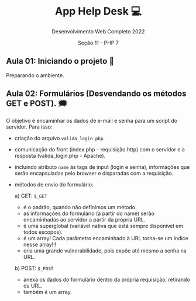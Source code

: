 <div align="center">

<h1>App Help Desk 💻</h1>
<p>Desenvolvimento Web Completo 2022</p>
<p>Seção 11 - PHP 7</p>

</div>

## Aula 01: Iniciando o projeto 🚀

Preparando o ambiente.

## Aula 02: Formulários (Desvendando os métodos GET e POST). 🗯

O objetivo é encaminhar os dados de e-mail e senha para um script do servidor. Para isso:

- criação do arquivo `valida_login.php`.
- comunicação do front (index.php - requisição http) com o servidor e a resposta (valida_login.php - Apache).
- incluindo atributo `name` às tags de input (login e senha), informações que serão encapsuladas pelo browser e disparadas com a requisição.
- métodos de envio do formulário:

  a) GET: `$_GET`

    - é o padrão, quando não definimos um método.
    - as informações do formulário (a partir do name) serão encaminhadas ao servidor a partir da própria URL.
    - é uma superglobal (variável nativa que está sempre disponível em todos escopos).
    - é um array! Cada parâmetro encaminhado à URL torna-se um índice nesse array!!!
    - cria uma grande vulnerabilidade, pois expõe até mesmo a senha na URL.

  b) POST: `$_POST`

    - anexa os dados do formulário dentro da própria requisição, retirando da URL.
    - também é um array.
